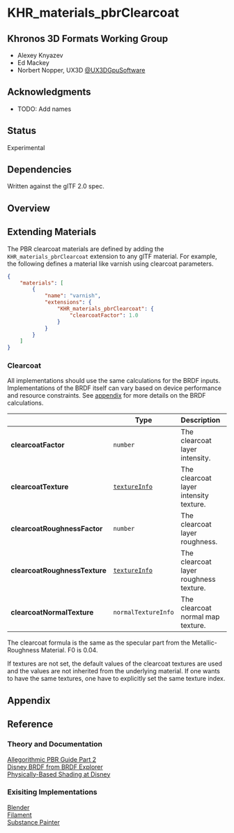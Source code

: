 # KHR\_materials\_pbrClearcoat

## Khronos 3D Formats Working Group

* Alexey Knyazev
* Ed Mackey
* Norbert Nopper, UX3D [@UX3DGpuSoftware](https://twitter.com/UX3DGpuSoftware)

## Acknowledgments

* TODO: Add names

## Status

Experimental

## Dependencies

Written against the glTF 2.0 spec.

## Overview

## Extending Materials

The PBR clearcoat materials are defined by adding the `KHR_materials_pbrClearcoat` extension to any glTF material. 
For example, the following defines a material like varnish using clearcoat parameters.

```json
{
    "materials": [
        {
            "name": "varnish",
            "extensions": {
                "KHR_materials_pbrClearcoat": {
                    "clearcoatFactor": 1.0
                }
            }
        }
    ]
}
```

### Clearcoat

All implementations should use the same calculations for the BRDF inputs. Implementations of the BRDF itself can vary based on device performance and resource constraints. See [appendix](/specification/2.0/README.md#appendix-b-brdf-implementation) for more details on the BRDF calculations.

|                                  | Type                                                                | Description                            | Required             |
|----------------------------------|---------------------------------------------------------------------|----------------------------------------|----------------------|
|**clearcoatFactor**               | `number`                                                            | The clearcoat layer intensity.         | No, default: `0.0`   |
|**clearcoatTexture**              | [`textureInfo`](/specification/2.0/README.md#reference-textureInfo) | The clearcoat layer intensity texture. | No                   |
|**clearcoatRoughnessFactor**      | `number`                                                            | The clearcoat layer roughness.         | No, default: `0.0`   |
|**clearcoatRoughnessTexture**     | [`textureInfo`](/specification/2.0/README.md#reference-textureInfo) | The clearcoat layer roughness texture. | No                   |
|**clearcoatNormalTexture**        | `normalTextureInfo`                                                 | The clearcoat normal map texture.      | No                   |

The clearcoat formula is the same as the specular part from the Metallic-Roughness Material.
F0 is 0.04.

If textures are not set, the default values of the clearcoat textures are used and the values are not inherited from the underlying material. If one wants to have the same textures, one have to explicitly set the same texture index.

## Appendix

## Reference

### Theory and Documentation

[Allegorithmic PBR Guide Part 2](https://academy.substance3d.com/courses/the-pbr-guide-part-2)  
[Disney BRDF from BRDF Explorer](https://github.com/wdas/brdf/blob/master/src/brdfs/disney.brdf)    
[Physically-Based Shading at Disney](https://disney-animation.s3.amazonaws.com/library/s2012_pbs_disney_brdf_notes_v2.pdf)    

### Exisiting Implementations

[Blender](https://docs.blender.org/manual/en/latest/render/shader_nodes/shader/principled.html)  
[Filament](https://google.github.io/filament/Materials.md.html#materialmodels/litmodel/clearcoat)  
[Substance Painter](https://docs.substance3d.com/spdoc/version-2018-3-172823522.html#Version2018.3-UpdatedClearCoatShader)  
  